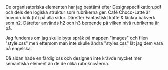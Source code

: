 De organisatoriska elementen har jag bestämt efter Designspecifikation.pdf och dels den logiska struktur som rubrikerna ger. Café Choco-Latte är huvudrubrik (h1) på alla sidor. Därefter Fantastiskt kaffe & läckra bakverk som h2. Därefter används h2 och h3 beroende på vilken nivå rubrikerna är på.

Jag funderas om jag skulle byta språk på mappen "images" och filen "style.css" men eftersom man inte skulle ändra "styles.css" lät jag dem vara på engelska.

Då sidan hade en färdig css och designen inte krävde mycket mer semantiska element än de de olika rubriknivåerna.
